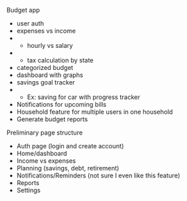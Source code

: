 Budget app
-   user auth
-   expenses vs income
-   -   hourly vs salary
-   -   tax calculation by state
-   categorized budget
-   dashboard with graphs
-   savings goal tracker
-   -   Ex: saving for car with progress tracker
-   Notifications for upcoming bills
-   Household feature for multiple users in one household
-   Generate budget reports

Preliminary page structure
-  Auth page (login and create account)
-  Home/dashboard
-  Income vs expenses
-  Planning (savings, debt, retirement)
-  Notifications/Reminders (not sure I even like this feature)
-  Reports
-  Settings
